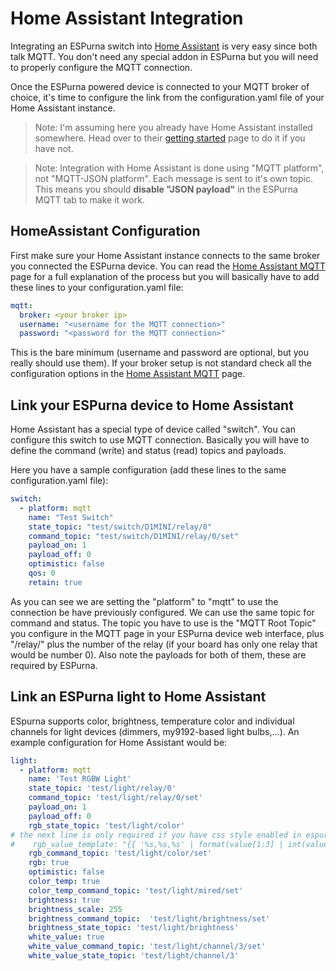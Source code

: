 # Home Assistant Integration 

Integrating an ESPurna switch into [Home Assistant](https://home-assistant.io/) is very easy since both talk MQTT. You don't need any special addon in ESPurna but you will need to properly configure the MQTT connection.

Once the ESPurna powered device is connected to your MQTT broker of choice, it's time to configure the link from the configuration.yaml file of your Home Assistant instance.

> Note: I'm assuming here you already have Home Assistant installed somewhere. Head over to their [getting started](https://home-assistant.io/getting-started/) page to do it if you have not. 

> Note: Integration with Home Assistant is done using "MQTT platform", not "MQTT-JSON platform". Each message is sent to it's own topic. This means you should **disable "JSON payload"** in the ESPurna MQTT tab to make it work.

## HomeAssistant Configuration 

First make sure your Home Assistant instance connects to the same broker you connected the ESPurna device. You can read the [Home Assistant MQTT](https://home-assistant.io/components/mqtt/) page for a full explanation of the process but you will basically have to add these lines to your configuration.yaml file:


```yaml
mqtt:
  broker: <your broker ip>
  username: "<username for the MQTT connection>"
  password: "<password for the MQTT connection>"

```

This is the bare minimum (username and password are optional, but you really should use them). If your broker setup is not standard check all the configuration options in the [Home Assistant MQTT](https://home-assistant.io/components/mqtt/) page.

## Link your ESPurna device to Home Assistant 

Home Assistant has a special type of device called "switch". You can configure this switch to use MQTT connection. Basically you will have to define the command (write) and status (read) topics and payloads.

Here you have a sample configuration (add these lines to the same configuration.yaml file):


```yaml
switch:
  - platform: mqtt
    name: "Test Switch"
    state_topic: "test/switch/D1MINI/relay/0"
    command_topic: "test/switch/D1MINI/relay/0/set"
    payload_on: 1
    payload_off: 0
    optimistic: false
    qos: 0
    retain: true

```

As you can see we are setting the "platform" to "mqtt" to use the connection be have previously configured. We can use the same topic for command and status. The topic you have to use is the "MQTT Root Topic" you configure in the MQTT page in your ESPurna device web interface, plus "/relay/" plus the number of the relay (if your board has only one relay that would be number 0). Also note the payloads for both of them, these are required by ESPurna.

## Link an ESPurna light to Home Assistant ##

ESpurna supports color, brightness, temperature color and individual channels for light devices (dimmers, my9192-based light bulbs,...). An example configuration for Home Assistant would be:

```yaml
light:
  - platform: mqtt
    name: 'Test RGBW Light'
    state_topic: 'test/light/relay/0'
    command_topic: 'test/light/relay/0/set'
    payload_on: 1
    payload_off: 0
    rgb_state_topic: 'test/light/color'
# the next line is only required if you have css style enabled in espurna "lights" settings
#    rgb_value_template: "{{ '%s,%s,%s' | format(value[1:3] | int(value[1:3], 16), value[3:5] | int(value[3:5], 16), value[5:7] | int(value[5:7], 16)) }}"
    rgb_command_topic: 'test/light/color/set'
    rgb: true
    optimistic: false
    color_temp: true
    color_temp_command_topic: 'test/light/mired/set'
    brightness: true
    brightness_scale: 255
    brightness_command_topic:  'test/light/brightness/set'
    brightness_state_topic: 'test/light/brightness'
    white_value: true
    white_value_command_topic: 'test/light/channel/3/set'
    white_value_state_topic: 'test/light/channel/3'
```